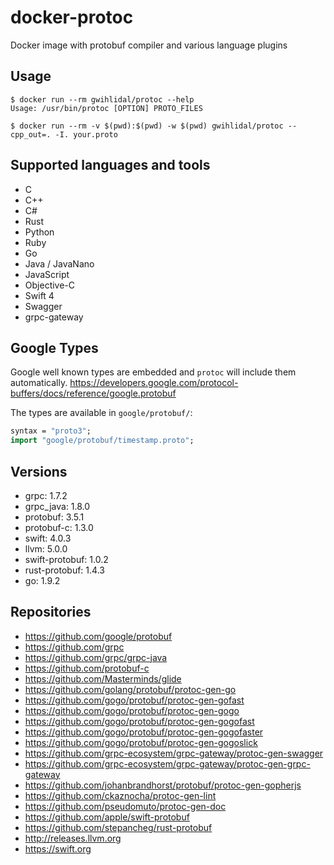 # docker-protoc
Docker image with protobuf compiler and various language plugins

## Usage
```
$ docker run --rm gwihlidal/protoc --help
Usage: /usr/bin/protoc [OPTION] PROTO_FILES
```

```
$ docker run --rm -v $(pwd):$(pwd) -w $(pwd) gwihlidal/protoc --cpp_out=. -I. your.proto
```

## Supported languages and tools
- C
- C++
- C#
- Rust
- Python
- Ruby
- Go
- Java / JavaNano
- JavaScript
- Objective-C
- Swift 4
- Swagger
- grpc-gateway

## Google Types
Google well known types are embedded and `protoc` will include them automatically.
https://developers.google.com/protocol-buffers/docs/reference/google.protobuf

The types are available in `google/protobuf/`:
```protobuf
syntax = "proto3";
import "google/protobuf/timestamp.proto";
```

## Versions
- grpc: 1.7.2
- grpc_java: 1.8.0
- protobuf: 3.5.1
- protobuf-c: 1.3.0
- swift: 4.0.3
- llvm: 5.0.0
- swift-protobuf: 1.0.2
- rust-protobuf: 1.4.3
- go: 1.9.2

## Repositories
- https://github.com/google/protobuf
- https://github.com/grpc
- https://github.com/grpc/grpc-java
- https://github.com/protobuf-c
- https://github.com/Masterminds/glide
- https://github.com/golang/protobuf/protoc-gen-go
- https://github.com/gogo/protobuf/protoc-gen-gofast
- https://github.com/gogo/protobuf/protoc-gen-gogo
- https://github.com/gogo/protobuf/protoc-gen-gogofast
- https://github.com/gogo/protobuf/protoc-gen-gogofaster
- https://github.com/gogo/protobuf/protoc-gen-gogoslick
- https://github.com/grpc-ecosystem/grpc-gateway/protoc-gen-swagger
- https://github.com/grpc-ecosystem/grpc-gateway/protoc-gen-grpc-gateway
- https://github.com/johanbrandhorst/protobuf/protoc-gen-gopherjs
- https://github.com/ckaznocha/protoc-gen-lint
- https://github.com/pseudomuto/protoc-gen-doc
- https://github.com/apple/swift-protobuf
- https://github.com/stepancheg/rust-protobuf
- http://releases.llvm.org
- https://swift.org
